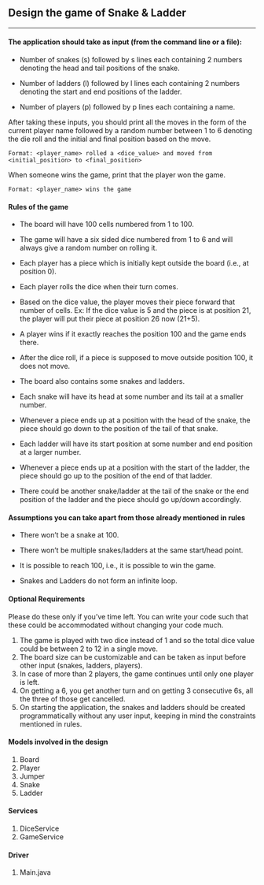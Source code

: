 ## Design the game of Snake & Ladder

---

#### The application should take as input (from the command line or a file):

- Number of snakes (s) followed by s lines each containing 2 numbers denoting the head and tail positions of the snake.

- Number of ladders (l) followed by l lines each containing 2 numbers denoting the start and end positions of the ladder.

- Number of players (p) followed by p lines each containing a name.

After taking these inputs, you should print all the moves in the form of the current player name followed by a random number between 1 to 6 denoting the die roll and the initial and final position based on the move.

```
Format: <player_name> rolled a <dice_value> and moved from <initial_position> to <final_position>
```

When someone wins the game, print that the player won the game.

```
Format: <player_name> wins the game
```

#### Rules of the game

- The board will have 100 cells numbered from 1 to 100.

- The game will have a six sided dice numbered from 1 to 6 and will always give a random number on rolling it.

- Each player has a piece which is initially kept outside the board (i.e., at position 0).

- Each player rolls the dice when their turn comes.

- Based on the dice value, the player moves their piece forward that number of cells. Ex: If the dice value is 5 and the piece is at position 21, the player will put their piece at position 26 now (21+5).

- A player wins if it exactly reaches the position 100 and the game ends there.

- After the dice roll, if a piece is supposed to move outside position 100, it does not move.

- The board also contains some snakes and ladders.

- Each snake will have its head at some number and its tail at a smaller number.

- Whenever a piece ends up at a position with the head of the snake, the piece should go down to the position of the tail of that snake.

- Each ladder will have its start position at some number and end position at a larger number.

- Whenever a piece ends up at a position with the start of the ladder, the piece should go up to the position of the end of that ladder.

- There could be another snake/ladder at the tail of the snake or the end position of the ladder and the piece should go up/down accordingly.

#### Assumptions you can take apart from those already mentioned in rules

- There won’t be a snake at 100.

- There won’t be multiple snakes/ladders at the same start/head point.

- It is possible to reach 100, i.e., it is possible to win the game.

- Snakes and Ladders do not form an infinite loop.

#### Optional Requirements

Please do these only if you’ve time left. You can write your code such that these could be accommodated without changing your code much.

1. The game is played with two dice instead of 1 and so the total dice value could be between 2 to 12 in a single move.
2. The board size can be customizable and can be taken as input before other input (snakes, ladders, players).
3. In case of more than 2 players, the game continues until only one player is left.
4. On getting a 6, you get another turn and on getting 3 consecutive 6s, all the three of those get cancelled.
5. On starting the application, the snakes and ladders should be created programmatically without any user input, keeping in mind the constraints mentioned in rules.

#### Models involved in the design

1. Board
2. Player
3. Jumper
4. Snake
5. Ladder

#### Services

1. DiceService
2. GameService

#### Driver

1. Main.java
